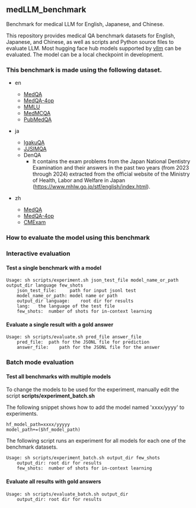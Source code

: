 ## medLLM_benchmark
Benchmark for medical LLM for English, Japanese, and Chinese.

This repository provides medical QA benchmark datasets for English, Japanese, and Chinese, as well as scripts and Python source files to evaluate LLM.
Most hugging face hub models supported by [vllm](https://docs.vllm.ai/en/latest/) can be evaluated.
The model can be a local checkpoint in development. 

### This benchmark is made using the following dataset.

- en
  - [MedQA](https://arxiv.org/abs/2009.13081)
  - [MedQA-4op](https://arxiv.org/abs/2009.13081)
  - [MMLU](https://arxiv.org/abs/2009.03300)
  - [MedMCQA](https://proceedings.mlr.press/v174/pal22a.html)
  - [PubMedQA](https://doi.org/10.18653/v1/D19-1259)

- ja
  - [IgakuQA](https://arxiv.org/abs/2303.18027)
  - [JJSIMQA](https://arxiv.org/abs/2310.10083)
  - DenQA
  	- It contains the exam problems from the Japan National Dentistry Examination and their answers in the past two years (from 2023 through 2024) extracted from the official website of the Ministry of Health, Labor and Welfare in Japan (https://www.mhlw.go.jp/stf/english/index.html).

- zh
  - [MedQA](https://arxiv.org/abs/2009.13081)
  - [MedQA-4op](https://arxiv.org/abs/2009.13081)
  - [CMExam](https://arxiv.org/abs/2306.03030)

        
### How to evaluate the model using this benchmark

### Interactive evaluation

#### Test a single benchmark with a model
```
Usage: sh scripts/experiment.sh json_test_file model_name_or_path output_dir language few_shots
	json_test_file:		path for input jsonl test
	model_name_or_path:	model name or path
	output_dir language:	root dir for results
	lang:	the language of the test file
	few_shots:	number of shots for in-context learning
``` 

#### Evaluate a single result with a gold answer
```
Usage: sh scripts/evaluate.sh pred_file answer_file
	pred_file:	path for the JSONL file for prediction
	answer_file:	path for the JSONL file for the answer
```

### Batch mode evaluation
#### Test all benchmarks with multiple models

To change the models to be used for the experiment, manually edit the script
**scripts/experiment_batch.sh**

The following snippet shows how to add the model named 'xxxx/yyyy' to experiments.

```
hf_model_path=xxxx/yyyyy
model_path+=($hf_model_path)
```

The following script runs an experiment for all models for each one of the benchmark datasets.

```
Usage: sh scripts/experiment_batch.sh output_dir few_shots
	output_dir:	root dir for results
	few_shots:	number of shots for in-context learning
```
#### Evaluate all results with gold answers
```
Usage: sh scripts/evaluate_batch.sh output_dir
	output_dir:	root dir for results
```



